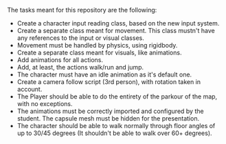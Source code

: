 The tasks meant for this repository are the following:
- Create a character input reading class, based on the new input system.
- Create a separate class meant for movement. This class mustn't have any references to the input or visual classes.
- Movement must be handled by physics, using rigidbody.
- Create a separate class meant for visuals, like animations.
- Add animations for all actions.
- Add, at least, the actions walk/run and jump.
- The character must have an idle animation as it's default one.
- Create a camera follow script (3rd person), with rotation taken in account.
- The Player should be able to do the entirety of the parkour of the map, with no exceptions.
- The animations must be correctly imported and configured by the student. The capsule mesh must be hidden for the presentation.
- The character should be able to walk normally through floor angles of up to 30/45 degrees (It shouldn't be able to walk over 60+ degrees).
